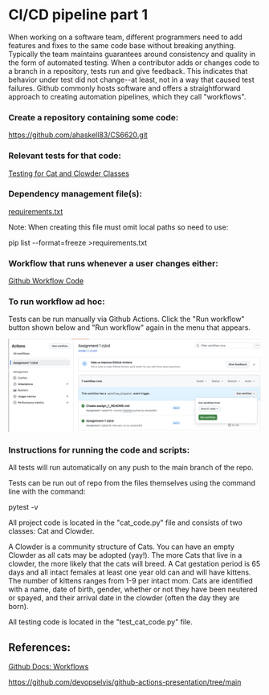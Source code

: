 # CI/CD pipeline part 1

When working on a software team, different programmers need to add features and fixes to the same code base without breaking anything. Typically the team maintains guarantees around consistency and quality in the form of automated testing. When a contributor adds or changes code to a branch in a repository, tests run and give feedback. This indicates that behavior under test did not change--at least, not in a way that caused test failures. Github commonly hosts software and offers a straightforward approach to creating automation pipelines, which they call "workflows".

 

### Create a repository containing some code:
 https://github.com/ahaskell83/CS6620.git


### Relevant tests for that code:
[Testing for Cat and Clowder Classes](test_cat_code.py)

### Dependency management file(s):

[requirements.txt](requirements.txt)
 
Note: When creating this file must omit local paths so need to use: 

pip list --format=freeze >requirements.txt 


### Workflow that runs whenever a user changes either:
[Github Workflow Code](.github/workflows/assign_1_ci.yml)


### To run workflow ad hoc:

Tests can be run manually via Github Actions.
Click the "Run workflow" button shown below and "Run workflow" again in the menu that appears.

![Github Workflow Screenshot](manual_workflow.png)


### Instructions for running the code and scripts:

All tests will run automatically on any push to the main branch of the repo.

Tests can be run out of repo from the files themselves using the command line with the command:

pytest -v

All project code is located in the "cat_code.py" file and consists of two classes: Cat and Clowder.

A Clowder is a community structure of Cats. You can have an empty Clowder as all cats may be adopted (yay!). The more Cats that live in a clowder, the more likely that the cats will breed. A Cat gestation period is 65 days and all intact females at least one year old can and will have kittens. The number of kittens ranges from 1-9 per intact mom. Cats are identified with a name, date of birth, gender, whether or not they have been neutered or spayed, and their arrival date in the clowder (often the day they are born).

All testing code is located in the "test_cat_code.py" file.


## References:

[Github Docs: Workflows](https://docs.github.com/en/actions/writing-workflows)

https://github.com/devopselvis/github-actions-presentation/tree/main
